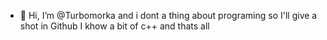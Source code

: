 - 👋 Hi, I’m @Turbomorka and i dont a thing about programing so I'll give a shot in Github I khow a bit of c++ and thats all 
<!---
Turbomorka/Turbomorka is a ✨ special ✨ repository because its `README.md` (this file) appears on your GitHub profile.
You can click the Preview link to take a look at your changes.
--->
